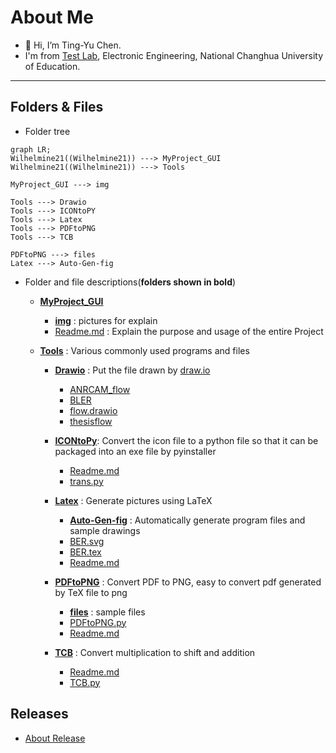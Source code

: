 # About Me
- 👋 Hi, I’m Ting-Yu Chen.
- I'm from [Test Lab](http://testlab.ncue.edu.tw/tch/), Electronic Engineering, National Changhua University of Education.
---
## Folders & Files
* Folder tree
```mermaid
graph LR;
Wilhelmine21((Wilhelmine21)) ---> MyProject_GUI
Wilhelmine21((Wilhelmine21)) ---> Tools

MyProject_GUI ---> img

Tools ---> Drawio
Tools ---> ICONtoPY
Tools ---> Latex
Tools ---> PDFtoPNG
Tools ---> TCB

PDFtoPNG ---> files
Latex ---> Auto-Gen-fig
```

*  Folder and file descriptions(**folders shown in bold**)
	*   **[MyProject_GUI](https://github.com/Wilhelmine21/Wilhelmine21/tree/main/MyProject_GUI "MyProject_GUI")**
		*   **[img](https://github.com/Wilhelmine21/Wilhelmine21/tree/main/MyProject_GUI/img "img")** : pictures for explain
		*  [Readme.md](https://github.com/Wilhelmine21/Wilhelmine21/blob/main/MyProject_GUI/Readme.md "Readme.md") : Explain the purpose and usage of the entire Project
		
	*   **[Tools](https://github.com/Wilhelmine21/Wilhelmine21/tree/main/Tools "Tools")** : Various commonly used programs and files
		*   **[Drawio](https://github.com/Wilhelmine21/Wilhelmine21/tree/main/Tools/Drawio "Drawio")** : Put the file drawn by [draw.io](https://app.diagrams.net/)
			*   [ANRCAM_flow](https://github.com/Wilhelmine21/Wilhelmine21/blob/main/Tools/Drawio/ANRCAM_flow "ANRCAM_flow")
			*   [BLER](https://github.com/Wilhelmine21/Wilhelmine21/blob/main/Tools/Drawio/BLER "BLER")
			*   [flow.drawio](https://github.com/Wilhelmine21/Wilhelmine21/blob/main/Tools/Drawio/flow.drawio "flow.drawio")
			*   [thesisflow](https://github.com/Wilhelmine21/Wilhelmine21/blob/main/Tools/Drawio/thesisflow "thesisflow")
		*   **[ICONtoPy](https://github.com/Wilhelmine21/Wilhelmine21/tree/main/Tools/ICONtoPy "ICONtoPy")**: Convert the icon file to a python file so that it can be packaged into an exe file by pyinstaller
			*   [Readme.md](https://github.com/Wilhelmine21/Wilhelmine21/blob/main/Tools/ICONtoPy/Readme.md "Readme.md")
			*   [trans.py](https://github.com/Wilhelmine21/Wilhelmine21/blob/main/Tools/ICONtoPy/trans.py "trans.py")
		*   **[Latex](https://github.com/Wilhelmine21/Wilhelmine21/tree/main/Tools/Latex "Latex")** : Generate pictures using LaTeX
			*   **[Auto-Gen-fig](https://github.com/Wilhelmine21/Wilhelmine21/tree/main/Tools/Latex/Auto-Gen-fig "Auto-Gen-fig")** : Automatically generate program files and sample drawings
			*   [BER.svg](https://github.com/Wilhelmine21/Wilhelmine21/blob/main/Tools/Latex/BER.svg "BER.svg")
			*   [BER.tex](https://github.com/Wilhelmine21/Wilhelmine21/blob/main/Tools/Latex/BER.tex "BER.tex")
			*   [Readme.md](https://github.com/Wilhelmine21/Wilhelmine21/blob/main/Tools/Latex/Readme.md "Readme.md")
			
		*   **[PDFtoPNG](https://github.com/Wilhelmine21/Wilhelmine21/tree/main/Tools/PDFtoPNG "PDFtoPNG")** : Convert PDF to PNG, easy to convert pdf generated by TeX file to png
			*   **[files](https://github.com/Wilhelmine21/Wilhelmine21/tree/main/Tools/PDFtoPNG/files "files")** : sample files
			*   [PDFtoPNG.py](https://github.com/Wilhelmine21/Wilhelmine21/blob/main/Tools/PDFtoPNG/PDFtoPNG.py "PDFtoPNG.py")
			*   [Readme.md](https://github.com/Wilhelmine21/Wilhelmine21/blob/main/Tools/PDFtoPNG/Readme.md "Readme.md")
			
		*   **[TCB](https://github.com/Wilhelmine21/Wilhelmine21/tree/main/Tools/TCB "TCB")** : Convert multiplication to shift and addition
			*   [Readme.md](https://github.com/Wilhelmine21/Wilhelmine21/blob/main/Tools/TCB/Readme.md "Readme.md")
			*   [TCB.py](https://github.com/Wilhelmine21/Wilhelmine21/blob/main/Tools/TCB/TCB.py "TCB.py")

## Releases
* [About Release](https://github.com/Wilhelmine21/Wilhelmine21/blob/main/MyProject_GUI/Releases(GUI).md#releases)
